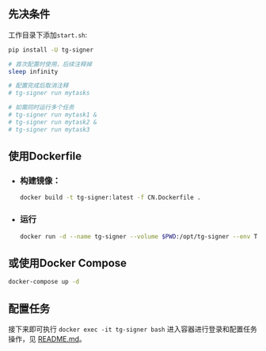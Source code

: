 ## 先决条件

工作目录下添加`start.sh`:

```sh
pip install -U tg-signer

# 首次配置时使用，后续注释掉
sleep infinity

# 配置完成后取消注释
# tg-signer run mytasks

# 如需同时运行多个任务
# tg-signer run mytask1 &
# tg-signer run mytask2 &
# tg-signer run mytask3

```

## 使用Dockerfile

* ### 构建镜像：

    ```sh
    docker build -t tg-signer:latest -f CN.Dockerfile .
    ```

* ### 运行

    ```sh
    docker run -d --name tg-signer --volume $PWD:/opt/tg-signer --env TG_PROXY=socks5://172.17.0.1:7890 tg-signer:latest bash start.sh
    ```

## 或使用Docker Compose

```sh
docker-compose up -d
```

## 配置任务

接下来即可执行 `docker exec -it tg-signer bash` 进入容器进行登录和配置任务操作，见 [README.md](/README.md)。
